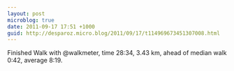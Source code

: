 ```yaml
---
layout: post
microblog: true
date: 2011-09-17 17:51 +1000
guid: http://desparoz.micro.blog/2011/09/17/t114969673451307008.html
---
```

Finished Walk with @walkmeter, time 28:34, 3.43 km, ahead of median walk 0:42, average 8:19.
